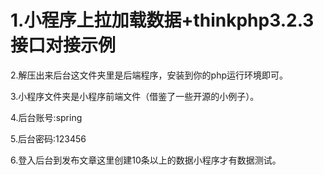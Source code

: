 # 1.小程序上拉加载数据+thinkphp3.2.3接口对接示例

 2.解压出来后台这文件夹里是后端程序，安装到你的php运行环境即可。

 3.小程序文件夹是小程序前端文件（借鉴了一些开源的小例子）。

 4.后台账号:spring

 5.后台密码:123456

 6.登入后台到发布文章这里创建10条以上的数据小程序才有数据测试。
